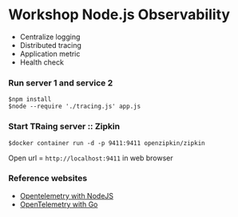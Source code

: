 # Workshop Node.js Observability
* Centralize logging
* Distributed tracing
* Application metric
* Health check

### Run server 1 and service 2
```
$npm install
$node --require './tracing.js' app.js
```

### Start TRaing server :: Zipkin
```
$docker container run -d -p 9411:9411 openzipkin/zipkin
```

Open url = `http://localhost:9411` in web browser


### Reference websites
* [Opentelemetry with NodeJS](https://opentelemetry.io/docs/instrumentation/js/getting-started/nodejs/)
* [OpenTelemetry with Go](https://opentelemetry.io/docs/instrumentation/go/)
